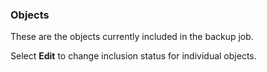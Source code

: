 ### Objects

These are the objects currently included in the backup job.

Select **Edit** to change inclusion status for individual objects.